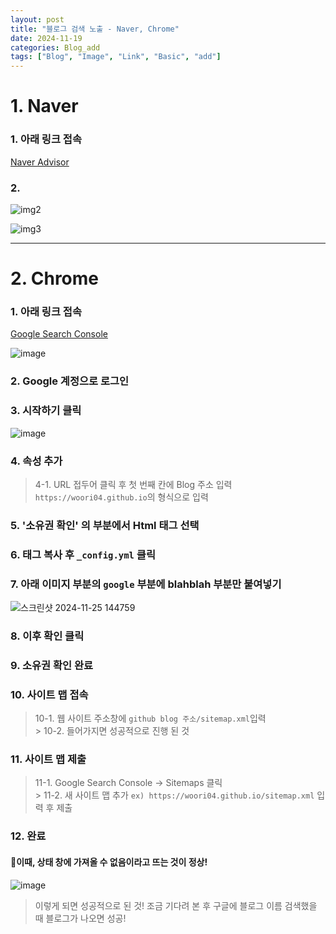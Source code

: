 ```yaml
---
layout: post
title: "블로그 검색 노출 - Naver, Chrome"
date: 2024-11-19
categories: Blog_add
tags: ["Blog", "Image", "Link", "Basic", "add"]
---
```




# 1. Naver 
### 1. 아래 링크 접속
[Naver Advisor](https://searchadvisor.naver.com/)

### 2. 
![img2](https://github.com/user-attachments/assets/d2c5a390-2bb4-4b72-8c37-25f2f10b4890)

![img3](https://github.com/user-attachments/assets/da8d84f4-4c3e-4536-bcc8-7626cd73bdfb)

<hr>

# 2. Chrome
### 1. 아래 링크 접속
[Google Search Console](https://search.google.com/search-console/about)

![image](https://github.com/user-attachments/assets/bf2d9492-b4a3-4860-a3e6-201a7b9d7ba5)
### 2. Google 계정으로 로그인
### 3. 시작하기 클릭
![image](https://github.com/user-attachments/assets/08bd70f9-8de1-406b-84cc-f4807ae2e534)
### 4. 속성 추가
> 4-1. URL 접두어 클릭 후 첫 번째 칸에 Blog 주소 입력
`https://woori04.github.io`의 형식으로 입력
### 5. '소유권 확인' 의 부분에서 Html 태그 선택
### 6. 태그 복사 후 `_config.yml` 클릭
### 7. 아래 이미지 부분의 `google` 부분에 blahblah 부분만 붙여넣기
![스크린샷 2024-11-25 144759](https://github.com/user-attachments/assets/6ccb1510-13a3-4120-aac0-8f50122e96e9)
### 8. 이후 확인 클릭
### 9. 소유권 확인 완료
### 10. 사이트 맵 접속
> 10-1. 웹 사이트 주소창에 `github blog 주소/sitemap.xml`입력
<br> > 10-2. 들어가지면 성공적으로 진행 된 것

### 11. 사이트 맵 제출
> 11-1. Google Search Console -> Sitemaps 클릭
<br> > 11-2. 새 사이트 맵 추가 `ex) https://woori04.github.io/sitemap.xml` 입력 후 제출

### 12. 완료

#### 📢이때, 상태 창에 가져올 수 없음이라고 뜨는 것이 정상!
![image](https://github.com/user-attachments/assets/0533ac76-c58d-45e1-a082-f55aa92ec1b5)
> 이렇게 되면 성공적으로 된 것!
> 조금 기다려 본 후 구글에 블로그 이름 검색했을 때 블로그가 나오면 성공!